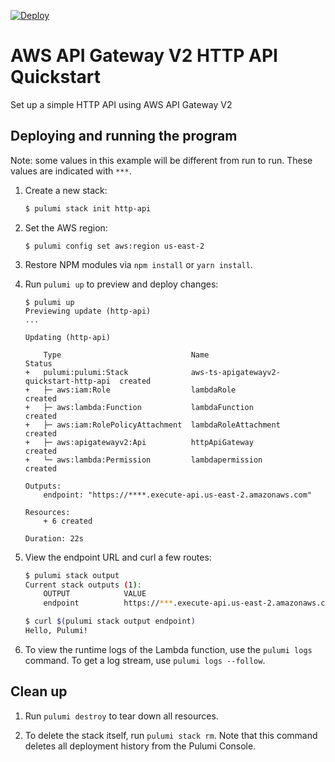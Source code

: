[![Deploy](https://get.pulumi.com/new/button.svg)](https://app.pulumi.com/new?template=https://github.com/pulumi/examples/blob/master/aws-ts-apigatewayv2-http-api-quickcreate/README.md)

# AWS API Gateway V2 HTTP API Quickstart

Set up a simple HTTP API using AWS API Gateway V2 

## Deploying and running the program

Note: some values in this example will be different from run to run.  These values are indicated
with `***`.

1.  Create a new stack:

    ```bash
    $ pulumi stack init http-api
    ```

1.  Set the AWS region:

    ```
    $ pulumi config set aws:region us-east-2
    ```

1.  Restore NPM modules via `npm install` or `yarn install`.

1.  Run `pulumi up` to preview and deploy changes:

    ```
    $ pulumi up
    Previewing update (http-api)
    ...

    Updating (http-api)

        Type                             Name                                     Status
    +   pulumi:pulumi:Stack              aws-ts-apigatewayv2-quickstart-http-api  created
    +   ├─ aws:iam:Role                  lambdaRole                               created
    +   ├─ aws:lambda:Function           lambdaFunction                           created
    +   ├─ aws:iam:RolePolicyAttachment  lambdaRoleAttachment                     created
    +   ├─ aws:apigatewayv2:Api          httpApiGateway                           created
    +   └─ aws:lambda:Permission         lambdapermission                         created

    Outputs:
        endpoint: "https://****.execute-api.us-east-2.amazonaws.com"

    Resources:
        + 6 created

    Duration: 22s
    ```

1.  View the endpoint URL and curl a few routes:

    ```bash
    $ pulumi stack output
    Current stack outputs (1):
        OUTPUT            VALUE
        endpoint          https://***.execute-api.us-east-2.amazonaws.com

    $ curl $(pulumi stack output endpoint)
    Hello, Pulumi!
    ```

1.  To view the runtime logs of the Lambda function, use the `pulumi logs` command. To get a log stream, use `pulumi logs --follow`.

## Clean up

1.  Run `pulumi destroy` to tear down all resources.

1.  To delete the stack itself, run `pulumi stack rm`. Note that this command deletes all deployment history from the Pulumi Console.
